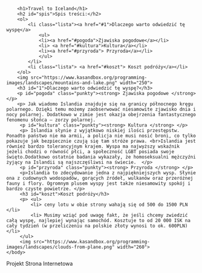  
<html>
    <head>
        <meta charset="utf-8">
        <title>Project: Travel webpage</title>
        <style>
            h1 {
                color:rgb(30, 53, 168);
            }
            #spis {
               color:rgb(255, 8, 20);
            }
            .lista {
                background-color:rgb(212, 229, 255);
            }
            .punkty {
                color:white;
                background-color:red;
            }
        </style>
    </head>
    <body>
    
        <h1>Travel to Iceland</h1>
        <h2 id="spis">Spis treści:</h2>
        <ol>
            <li class="lista"><a href="#1">Dlaczego warto odwiedzić tę wyspę</a>
                <ul>
                <li><a href="#pogoda">Zjawiska pogodowe</a></li>
                <li> <a href="#kultura">Kultura</a></li>
                <li><a href="#przyroda"> Przyroda</a></li>
                </ul>
            </li>
            <li class="lista"> <a href="#koszt"> Koszt podróży</a></li>
        </ol>
        <img src="https://www.kasandbox.org/programming-images/landscapes/mountains-and-lake.png" width="250">
        <h3 id="1">Dlaczego warto odwiedzić tę wyspę?</h3>
        <p id="pogoda" class="punkty"><strong> Zjawiska pogodowe </strong> </p>
        <p> Jak wiadomo Islandia znajduje się na granicy północnego kręgu polarnego. Dzięki temu możemy zaobserwować niesamowite zjawisko dnia i nocy polarnej. Dodatkowo w zimie jest okazja obejrzenia fantastycznego fenomenu słońca – zorzy polarnej.
         <p id="kultura" class="punkty"><strong> Kultura </strong> </p>
         <p> Islandia słynie z wyjątkowo niskiej ilości przestępstw. Ponadto państwo nie ma armii, a policja nie musi nosić broni, co tylko pokazuje jak bezpiecznie czują się tam stróże prawa. <br>Islandia jest również bardzo tolerancyjnym krajem. Wyspa ma najwyższy wskaźnik jeżeli chodzi o równość płci, a społeczność LGBT posiada swoje święto.Dodatkowo ostatnie badania wykazały, że homoseksualni mężczyźni żyjący na Islandii są najszczęśliwsi na świecie.  </p>
         <p id="przyroda" class="punkty"><strong> Przyroda </strong> </p>
         <p>Islandia to zdecydowanie jedna z najpiękniejszych wysp. Słynie ona z cudownych wodospadów, gorących źródeł, wulkanów oraz przeróżnej fauny i flory. Ogromnym plusem wyspy jest także niesamowity spokój i bardzo czyste powietrze. </p>
         <h3 id="koszt">Koszt podróży</h3>
         <p> <ul>
             <li> ceny lotu w obie strony wahają się od 500 do 1500 PLN </li>
             <li> Musimy wziąć pod uwagę fakt, że jeśli chcemy zwiedzić całą wyspę, najlepiej wynając samochód. Kosztuje to od 20 000 ISK na cały tydzień (w przeliczeniu na polskie złoty wynosi to ok. 600PLN) </li>
         </ul>
         <img src="https://www.kasandbox.org/programming-images/landscapes/clouds-from-plane.png" width="260">
    </body>
</html>
Projekt Strona Internetowa
